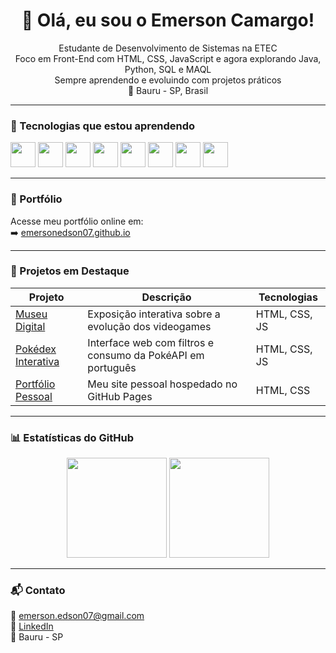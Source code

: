 <h1 align="center">👋 Olá, eu sou o Emerson Camargo!</h1>

<p align="center">
  Estudante de Desenvolvimento de Sistemas na ETEC<br>
  Foco em Front-End com HTML, CSS, JavaScript e agora explorando Java, Python, SQL e MAQL<br>
  Sempre aprendendo e evoluindo com projetos práticos<br>
  📍 Bauru - SP, Brasil
</p>

---

### 🚀 Tecnologias que estou aprendendo
<p>
  <img src="https://cdn.jsdelivr.net/gh/devicons/devicon/icons/html5/html5-original.svg" width="40" />
  <img src="https://cdn.jsdelivr.net/gh/devicons/devicon/icons/css3/css3-original.svg" width="40" />
  <img src="https://cdn.jsdelivr.net/gh/devicons/devicon/icons/javascript/javascript-original.svg" width="40" />
  <img src="https://cdn.jsdelivr.net/gh/devicons/devicon/icons/java/java-original.svg" width="40" />
  <img src="https://cdn.jsdelivr.net/gh/devicons/devicon/icons/python/python-original.svg" width="40" />
  <img src="https://cdn.jsdelivr.net/gh/devicons/devicon/icons/mysql/mysql-original.svg" width="40" />
  <img src="https://cdn.jsdelivr.net/gh/devicons/devicon/icons/git/git-original.svg" width="40" />
  <img src="https://cdn.jsdelivr.net/gh/devicons/devicon/icons/github/github-original.svg" width="40" />
</p>

---

### 📁 Portfólio
Acesse meu portfólio online em:  
➡️ [emersonedson07.github.io](https://emersonedson07.github.io)

---

### 📌 Projetos em Destaque
| Projeto | Descrição | Tecnologias |
|--------|-----------|-------------|
| [Museu Digital](https://emersonedson07.github.io/museu-digital/) | Exposição interativa sobre a evolução dos videogames | HTML, CSS, JS |
| [Pokédex Interativa](https://emersonedson07.github.io/pokedex/) | Interface web com filtros e consumo da PokéAPI em português | HTML, CSS, JS |
| [Portfólio Pessoal](https://github.com/emersonedson07/emersonedson07.github.io) | Meu site pessoal hospedado no GitHub Pages | HTML, CSS |

---

### 📊 Estatísticas do GitHub
<div align="center">
  <img height="160em" src="https://github-readme-stats.vercel.app/api?username=emersonedson07&show_icons=true&theme=tokyonight"/>
  <img height="160em" src="https://github-readme-stats.vercel.app/api/top-langs/?username=emersonedson07&layout=compact&theme=tokyonight"/>
</div>

---

### 📬 Contato
📧 emerson.edson07@gmail.com  
💼 [LinkedIn](https://www.linkedin.com/in/emerson-edson-camargo-88b2aa103/)  
📍 Bauru - SP
